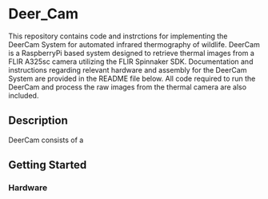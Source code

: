 # Deer_Cam
This repository contains code and instrctions for implementing the DeerCam System for automated infrared thermography of wildlife. DeerCam is a RaspberryPi based system designed to retrieve thermal images from a FLIR A325sc camera utilizing the FLIR Spinnaker SDK. Documentation and instructions regarding relevant hardware and assembly for the DeerCam System are provided in the README file below. All code required to run the DeerCam and process the raw images from the thermal camera are also included.

## Description
DeerCam consists of a 

## Getting Started

### Hardware

